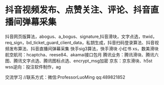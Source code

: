 # 抖音视频发布、点赞关注、评论、抖音直播间弹幕采集
抖音网页版算法，abogus、a_bogus、signature,抖音滑块，文字点选，ttwid，req_sign，bd_ticket_guard_client_data，私钥生成，抖音扫码登录算法、抖音视频发布算法、抖音直播间弹幕采集
快手sig3算法，快手滑块
小红书 xs，数美滑块
航空航司：hcaptcha、reese84、akamai接口包月
腾讯业务：腾讯滑块、腾讯六图、腾讯文字点选、腾讯图标点选、encrypt_msg加密
京东：京东滑块、h5st
wss逆向：投注软件制作，ag


交流学习
//联系方式：微信:ProfessorLuoMing
            qq:489821852

